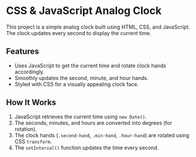 # CSS & JavaScript Analog Clock  

This project is a simple analog clock built using HTML, CSS, and JavaScript. The clock updates every second to display the current time.  

## Features  
- Uses JavaScript to get the current time and rotate clock hands accordingly.  
- Smoothly updates the second, minute, and hour hands.  
- Styled with CSS for a visually appealing clock face.  

## How It Works  
1. JavaScript retrieves the current time using `new Date()`.  
2. The seconds, minutes, and hours are converted into degrees (for rotation).  
3. The clock hands (`.second-hand`, `.min-hand`, `.hour-hand`) are rotated using CSS `transform`.  
4. The `setInterval()` function updates the time every second.  


